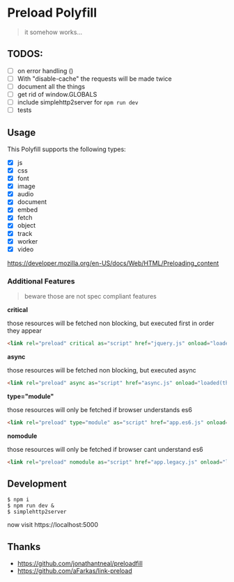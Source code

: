 # Preload Polyfill


> it somehow works...

TODOS:
-----

- [ ] on error handling ()
- [ ] With "disable-cache" the requests will be made twice
- [ ] document all the things
- [ ] get rid of window.GLOBALS
- [ ] include simplehttp2server for `npm run dev`
- [ ] tests

## Usage

This Polyfill supports the following types:

- [x] js
- [x] css
- [x] font
- [x] image
- [x] audio
- [x] document
- [x] embed
- [x] fetch
- [x] object
- [x] track
- [x] worker
- [x] video

https://developer.mozilla.org/en-US/docs/Web/HTML/Preloading_content

### Additional Features

> beware those are not spec compliant features

**critical**

those resources will be fetched non blocking, but executed first in order they appear

```html
<link rel="preload" critical as="script" href="jquery.js" onload="loaded(this);revealJs(this)" />
```

**async**

those resources will be fetched non blocking, but executed async

```html
<link rel="preload" async as="script" href="async.js" onload="loaded(this);revealJs(this)" />
```

**type="module"**

those resources will only be fetched if browser understands es6

```html
<link rel="preload" type="module" as="script" href="app.es6.js" onload="loaded(this);revealJs(this)" />
```

**nomodule**

those resources will only be fetched if browser cant understand es6

```html
<link rel="preload" nomodule as="script" href="app.legacy.js" onload="loaded(this);revealJs(this)" />
```


## Development

```
$ npm i
$ npm run dev &
$ simplehttp2server
```

now visit https://localhost:5000

## Thanks

* https://github.com/jonathantneal/preloadfill
* https://github.com/aFarkas/link-preload

